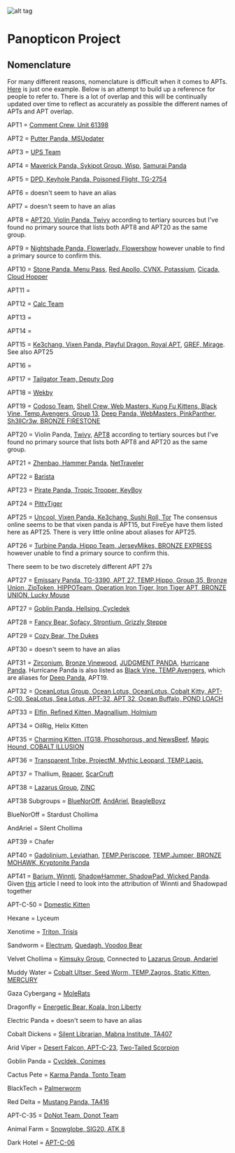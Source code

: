 ![alt tag](https://user-images.githubusercontent.com/24201238/29351849-9c3087b4-82b8-11e7-8fed-350e3b8b4945.png)

# Panopticon Project

## Nomenclature

For many different reasons, nomenclature is difficult when it comes to APTs. [Here](https://twitter.com/FDjoes/status/1181264949961805824) is just one example. Below is an attempt to build up a reference for people to refer to. There is a lot of overlap and this will be continually updated over time to reflect as accurately as possible the different names of APTs and APT overlap.

APT1 = [Comment Crew, Unit 61398](https://www.fireeye.com/current-threats/apt-groups.html)

APT2 = [Putter Panda, MSUpdater](https://attack.mitre.org/groups/G0024/)

APT3 = [UPS Team](https://www.fireeye.com/current-threats/apt-groups.html)

APT4 = [Maverick Panda, Sykipot Group, Wisp](https://www.fireeye.com/current-threats/apt-groups.html), [Samurai Panda](https://malpedia.caad.fkie.fraunhofer.de/actor/samurai_panda)

APT5 = [DPD, Keyhole Panda, Poisoned Flight, TG-2754](https://www.secureworks.com/research/threat-profiles)

APT6 = doesn't seem to have an alias

APT7 = doesn't seem to have an alias

APT8 = [APT20, Violin Panda, Twivy](https://threatmodel.venafi.com/groups/VG0008/) according to tertiary sources but I've found no primary source that lists both APT8 and APT20 as the same group.

APT9 = [Nightshade Panda, Flowerlady, Flowershow](https://malpedia.caad.fkie.fraunhofer.de/actor/nightshade_panda) however unable to find a primary source to confirm this.

APT10 = [Stone Panda, Menu Pass](https://adeo.com.tr/en/adeo_annual_threat_report/), [Red Apollo, CVNX, Potassium](https://eur-lex.europa.eu/legal-content/EN/TXT/HTML/?uri=CELEX:32020D1127&from=EN), [Cicada, Cloud Hopper](https://symantec-enterprise-blogs.security.com/blogs/threat-intelligence/cicada-apt10-japan-espionage)

APT11 = 

APT12 = [Calc Team](https://www.fireeye.com/current-threats/apt-groups.html)

APT13 = 

APT14 = 

APT15 = [Ke3chang, Vixen Panda, Playful Dragon, Royal APT](https://www.bleepingcomputer.com/news/security/hacking-group-builds-new-ketrum-malware-from-recycled-backdoors/), [GREF, Mirage](https://www.securityweek.com/chinese-hackers-target-uyghurs-multiple-android-surveillance-tools). See also APT25

APT16 = 

APT17 = [Tailgator Team, Deputy Dog](https://www.fireeye.com/current-threats/apt-groups.html)

APT18 = [Wekby](https://www.fireeye.com/current-threats/apt-groups.html)

APT19 = [Codoso Team](https://www.fireeye.com/current-threats/apt-groups.html), [Shell Crew, Web Masters, Kung Fu Kittens, Black Vine, Temp.Avengers, Group 13](https://www.cfr.org/cyber-operations/deep-panda), [Deep Panda, WebMasters, PinkPanther, Sh3llCr3w, BRONZE FIRESTONE](https://malpedia.caad.fkie.fraunhofer.de/actor/shell_crew)

APT20 = Violin Panda, [Twivy](https://www.fireeye.com/current-threats/apt-groups.html), [APT8](https://threatmodel.venafi.com/groups/VG0008/) according to tertiary sources but I've found no primary source that lists both APT8 and APT20 as the same group.

APT21 = [Zhenbao, Hammer Panda](https://cybergeeks.tech/dissecting-apt21-samples-using-a-step-by-step-approach/), [NetTraveler](https://www.cfr.org/cyber-operations/nettraveler)

APT22 = [Barista](https://www.fireeye.com/current-threats/apt-groups.html)

APT23 = [Pirate Panda, Tropic Trooper, KeyBoy](https://malpedia.caad.fkie.fraunhofer.de/actor/pirate_panda)

APT24 = [PittyTiger](https://www.fireeye.com/current-threats/apt-groups.html)

APT25 = [Uncool, Vixen Panda, Ke3chang, Sushi Roll, Tor](https://www.fireeye.com/current-threats/apt-groups.html) The consensus online seems to be that vixen panda is APT15, but FireEye have them listed here as APT25. There is very little online about aliases for APT25.

APT26 = [Turbine Panda, Hippo Team, JerseyMikes, BRONZE EXPRESS](https://malpedia.caad.fkie.fraunhofer.de/actor/apt_26) however unable to find a primary source to confirm this.

There seem to be two discretely different APT 27s

APT27 = [Emissary Panda, TG-3390, APT 27, TEMP.Hippo, Group 35, Bronze Union, ZipToken, HIPPOTeam, Operation Iron Tiger, Iron Tiger APT, BRONZE UNION, Lucky Mouse](https://malpedia.caad.fkie.fraunhofer.de/actor/emissary_panda)

APT27 = [Goblin Panda, Hellsing, Cycledek](https://www.fortinet.com/blog/threat-research/cta-security-playbook--goblin-panda)

APT28 = [Fancy Bear, Sofacy, Strontium, Grizzly Steppe](https://www.zdnet.com/article/german-authorities-charge-russian-hacker-for-2015-bundestag-hack/)

APT29 = [Cozy Bear, The Dukes](https://www.welivesecurity.com/2019/10/17/operation-ghost-dukes-never-left/)

APT30 = doesn't seem to have an alias

APT31 = [Zirconium](https://www.cyberscoop.com/apt10-apt31-recorded-future-rapid7-china/), [Bronze Vinewood](https://www.secureworks.com/research/bronze-vinewood-targets-supply-chains), [JUDGMENT PANDA](https://malpedia.caad.fkie.fraunhofer.de/actor/apt31), [Hurricane Panda](https://webcache.googleusercontent.com/search?q=cache:-C8Xr_rZqeUJ:https://thecyberwire.com/newsletters/daily-briefing/9/109+&cd=6&hl=en&ct=clnk&gl=au&client=firefox-b-d). Hurricane Panda is also listed as [Black Vine, TEMP.Avengers](https://malpedia.caad.fkie.fraunhofer.de/actor/hurricane_panda), which are aliases for [Deep Panda](https://attack.mitre.org/groups/G0009/), APT19.

APT32 = [OceanLotus Group, Ocean Lotus, OceanLotus, Cobalt Kitty, APT-C-00, SeaLotus, Sea Lotus, APT-32, APT 32, Ocean Buffalo, POND LOACH](https://malpedia.caad.fkie.fraunhofer.de/actor/apt32) 

APT33 = [Elfin, Refined Kitten, Magnallium, Holmium](https://brica.de/alerts/alert/public/1277530/hunting-apt33-campaign-infrastructure/)

APT34 = OilRig, Helix Kitten

APT35 = [Charming Kitten, ITG18, Phosphorous, and NewsBeef](https://www.securityweek.com/iran-linked-hackers-accidentally-exposed-40-gb-their-files), [Magic Hound, COBALT ILLUSION](https://attack.mitre.org/groups/G0059/)

APT36 = [Transparent Tribe, ProjectM, Mythic Leopard, TEMP.Lapis.](https://blog.malwarebytes.com/threat-analysis/2020/03/apt36-jumps-on-the-coronavirus-bandwagon-delivers-crimson-rat/)

APT37 = Thallium, [Reaper](https://www.fireeye.com/blog/threat-research/2018/02/apt37-overlooked-north-korean-actor.html), [ScarCruft](https://cyware.com/news/researchers-caught-a-north-korean-group-trying-out-a-new-hiding-trick-cc691397)

APT38 = [Lazarus Group](https://www.fireeye.com/current-threats/apt-groups.html#north-korea), [ZINC](https://www.itnews.com.au/news/lazarus-group-behind-security-researcher-attacks-560380)

APT38 Subgroups = [BlueNorOff](https://threatpost.com/lazarus-apt-spinoff-linked-to-banking-hacks/124746/), [AndAriel](https://home.treasury.gov/news/press-releases/sm774), [BeagleBoyz](https://us-cert.cisa.gov/ncas/alerts/aa20-239a)

BlueNorOff = Stardust Chollima

AndAriel = Silent Chollima

APT39 = Chafer

APT40 = [Gadolinium, Leviathan](https://www.zdnet.com/article/microsoft-removed-18-azure-ad-apps-used-by-chinese-state-sponsored-hacker-group/), [TEMP.Periscope](https://www.fireeye.com/blog/threat-research/2018/03/suspected-chinese-espionage-group-targeting-maritime-and-engineering-industries.html), [TEMP.Jumper, BRONZE MOHAWK, Kryptonite Panda](https://www.securityweek.com/microsoft-says-china-linked-hackers-abused-azure-attacks)

APT41 = [Barium, Winnti](https://www.technologyreview.com/f/614088/chinese-hackers-do-double-duty-operations-for-espionage-and-profit/), [ShadowHammer, ShadowPad, Wicked Panda](https://www.wired.com/story/barium-supply-chain-hackers/). Given [this](https://www.securityweek.com/least-10-threat-actors-targeting-recent-microsoft-exchange-vulnerabilities) article I need to look into the attribution of Winnti and Shadowpad together

APT-C-50 = [Domestic Kitten](https://www.maldefense.com/tag/apt-c-50)

Hexane = Lyceum

Xenotime = [Triton, Trisis](https://www.securityweek.com/more-threat-groups-target-electric-utilities-north-america)

Sandworm = [Electrum](https://www.securityweek.com/more-threat-groups-target-electric-utilities-north-america), [Quedagh, Voodoo Bear](https://attack.mitre.org/groups/G0034/)

Velvet Chollima = [Kimsuky Group](https://blog.yoroi.company/research/the-north-korean-kimsuky-apt-keeps-threatening-south-korea-evolving-its-ttps/), Connected to [Lazarus Group, Andariel](https://global.ahnlab.com/global/upload/download/asecreport/ASEC%20REPORT_vol.98_ENG.pdf)

Muddy Water = [Cobalt Ultser, Seed Worm, TEMP.Zagros, Static Kitten](https://www.secureworks.com/blog/business-as-usual-for-iranian-operations-despite-increased-tensions), [MERCURY](https://threatpost.com/microsoft-zerologon-attack-iranian-actors/159874/)

Gaza Cybergang = [MoleRats](https://attack.mitre.org/groups/G0021/)

Dragonfly = [Energetic Bear, Koala, Iron Liberty](https://www.wired.com/story/russian-hacking-teams-infrastructure/)

Electric Panda = doesn't seem to have an alias

Cobalt Dickens = [Silent Librarian, Mabna Institute, TA407](https://malpedia.caad.fkie.fraunhofer.de/actor/silent_librarian)

Arid Viper = [Desert Falcon, APT-C-23](https://malpedia.caad.fkie.fraunhofer.de/actor/aridviper), [Two-Tailed Scorpion](https://www.technadu.com/apt-c-23-re-emerged-front-scene-mygram-hacks/102145/)

Goblin Panda = [Cycldek, Conimes](https://securelist.com/cycldek-bridging-the-air-gap/97157/)

Cactus Pete = [Karma Panda, Tonto Team](https://www.securityweek.com/china-linked-cactuspete-hackers-successful-despite-lack-sophistication)

BlackTech = [Palmerworm](https://thehackernews.com/2020/09/chinese-apt-group-targets-media-finance.html)

Red Delta = [Mustang Panda, TA416](https://threatpost.com/ta416-apt-plugx-malware-variant/161505/)

APT-C-35 = [DoNot Team, Donot Team](https://malpedia.caad.fkie.fraunhofer.de/actor/apt-c-35)

Animal Farm = [Snowglobe, SIG20, ATK 8](https://apt.thaicert.or.th/cgi-bin/showcard.cgi?g=Snowglobe%2C%20Animal%20Farm)

Dark Hotel =  [APT-C-06](https://securityaffairs.co/wordpress/101151/apt/darkhotel-hit-china.html)
